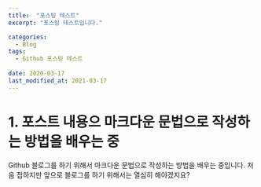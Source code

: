 ```yaml
---
title:  "포스팅 테스트"
excerpt: "포스팅 테스트입니다."

categories:
  - Blog
tags:
  - Github 포스팅 테스트
 
date: 2020-03-17
last_modified_at: 2021-03-17
---
```


# 1. 포스트 내용으 마크다운 문법으로 작성하는 방법을 배우는 중

Github 블로그를 하기 위해서 마크다운 문법으로 작성하는 방법을 배우는 중입니다.
처음 접하지만 앞으로 블로그를 하기 위해서는 열심히 해야겠지요?
